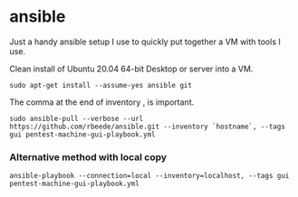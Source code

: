 # ansible

Just a handy ansible setup I use to quickly put together a VM with tools I use.

Clean install of Ubuntu 20.04 64-bit Desktop or server into a VM.

`sudo apt-get install --assume-yes ansible git`

The comma at the end of inventory , is important.
```
sudo ansible-pull --verbose --url https://github.com/rbeede/ansible.git --inventory `hostname`, --tags gui pentest-machine-gui-playbook.yml
```

### Alternative method with local copy

`ansible-playbook --connection=local --inventory=localhost, --tags gui pentest-machine-gui-playbook.yml`
